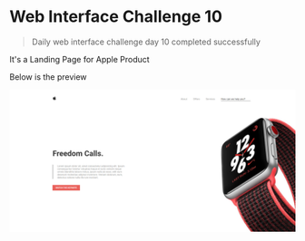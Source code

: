 # Web Interface Challenge 10

> Daily web interface challenge day 10 completed successfully

It's a Landing Page for Apple Product

Below is the preview

![Preview](./challenge.png "Landing Page")